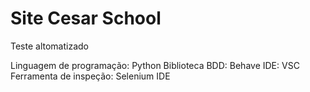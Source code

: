 # Site Cesar School
Teste altomatizado

Linguagem de programação: Python
Biblioteca BDD: Behave
IDE: VSC
Ferramenta de inspeção: Selenium IDE
